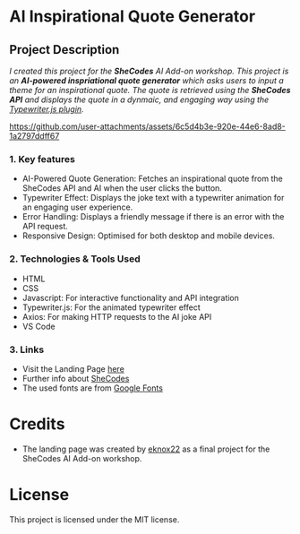 # AI Inspirational Quote Generator

## Project Description

_I created this project for the **SheCodes** AI Add-on workshop. This project is an **AI-powered inspriational quote generator** which asks users to input a theme for an inspirational quote. The quote is retrieved using the **SheCodes API** and displays the quote in a dynmaic, and engaging way using the [Typewriter.js plugin](https://github.com/tameemsafi/typewriterjs)._

https://github.com/user-attachments/assets/6c5d4b3e-920e-44e6-8ad8-1a2797ddff67

### 1. Key features

- AI-Powered Quote Generation: Fetches an inspirational quote from the SheCodes API and AI when the user clicks the button.
 - Typewriter Effect: Displays the joke text with a typewriter animation for an engaging user experience.
 - Error Handling: Displays a friendly message if there is an error with the API request.
 - Responsive Design: Optimised for both desktop and mobile devices.

### 2. Technologies & Tools Used

- HTML
- CSS
- Javascript: For interactive functionality and API integration
- Typewriter.js: For the animated typewriter effect
- Axios: For making HTTP requests to the AI joke API
- VS Code

### 3. Links

- Visit the Landing Page [here](https://norway-travel-project-ekc.netlify.app/)
- Further info about [SheCodes](https://www.shecodes.io/)
- The used fonts are from [Google Fonts](https://fonts.google.com/)

# Credits

- The landing page was created by [eknox22](https://github.com/eknox22) as a final project for the SheCodes AI Add-on workshop.

# License

This project is licensed under the MIT license.

 
